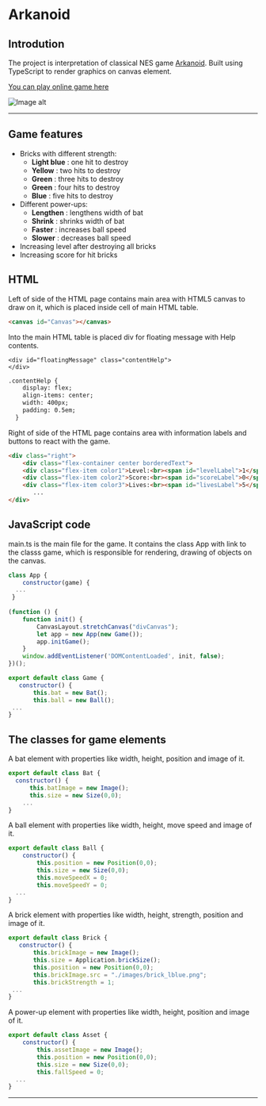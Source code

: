 # Arkanoid

    
## Introdution
The project is interpretation of classical NES game [Arkanoid](https://en.wikipedia.org/wiki/Arkanoid).
Built using TypeScript to render graphics on canvas element. 

[You can play online game here](https://practicalDeveloper.github.io/Arkanoid_JavaScript)

![Image alt](https://github.com/practicalDeveloper/Arkanoid_JavaScript/blob/main/ImagesDescription/Main.png)
___

## Game features

- Bricks with different strength:
    - __Light blue__ : one hit to destroy
    - __Yellow__ : two hits to destroy
    - __Green__ : three hits to destroy
    - __Green__ : four hits to destroy
    - __Blue__ : five hits to destroy
- Different power-ups:
    - __Lengthen__ : lengthens width of bat
    - __Shrink__ : shrinks width of bat
    - __Faster__ : increases ball speed
    - __Slower__ : decreases ball speed
- Increasing level after destroying all bricks
- Increasing score for hit bricks
## HTML
Left of side of the HTML page contains main area with HTML5 canvas to draw on it, which is placed inside cell of main HTML table.

```HTML
<canvas id="Canvas"></canvas>
```
Into the main HTML table is placed div for floating message with Help contents.
```
<div id="floatingMessage" class="contentHelp">
</div>
```

```HTML
.contentHelp {
    display: flex;
    align-items: center;
    width: 400px;
    padding: 0.5em;
  }
 ```
 
Right of side of the HTML page contains area with information labels and buttons to react with the game.
  
```HTML
<div class="right">
    <div class="flex-container center borderedText">
    <div class="flex-item color1">Level:<br><span id="levelLabel">1</span></div>
    <div class="flex-item color2">Score:<br><span id="scoreLabel">0</span></div>
    <div class="flex-item color3">Lives:<br><span id="livesLabel">5</span></div>
       ...       
</div>
 ```
 
## JavaScript code

main.ts is the main file for the game. It contains the class App with link to the classs game, which is responsible for rendering, drawing of objects on the canvas.

```JavaScript
class App {
    constructor(game) {
  ...
 }
 
(function () {
    function init() {
        CanvasLayout.stretchCanvas("divCanvas");
        let app = new App(new Game());
        app.initGame();
    }
    window.addEventListener('DOMContentLoaded', init, false);
})();
 ```
 
 ```JavaScript
export default class Game {
    constructor() {
        this.bat = new Bat();
        this.ball = new Ball();
  ...
 }
 ```
 ## The classes for game elements
 A bat element with properties like width, height, position and image of it.
 
  ```JavaScript
export default class Bat {
    constructor() {
        this.batImage = new Image();
        this.size = new Size(0,0);
      ...
  }
 ```
 A ball element with properties like width, height, move speed and image of it.
 
```JavaScript
export default class Ball {
    constructor() {
        this.position = new Position(0,0);
        this.size = new Size(0,0);
        this.moveSpeedX = 0;
        this.moveSpeedY = 0;
  ...
}
 ```
 
 A brick element with properties like width, height, strength, position and image of it.
 
 ```JavaScript
export default class Brick {
    constructor() {
        this.brickImage = new Image();
        this.size = Application.brickSize();
        this.position = new Position(0,0);
        this.brickImage.src = "./images/brick_lblue.png";
        this.brickStrength = 1;
  ...
}
 ```
 
  A power-up element with properties like width, height, position and image of it.
  
```JavaScript
export default class Asset {
    constructor() {
        this.assetImage = new Image();
        this.position = new Position(0,0);
        this.size = new Size(0,0);
        this.fallSpeed = 0;
  ...
}

```
___
